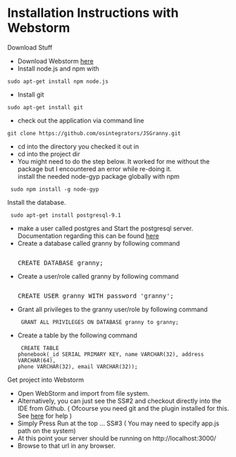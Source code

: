 Installation Instructions with Webstorm
=======================================

Download Stuff<br>
* Download Webstorm [here](http://download-ln.jetbrains.com/webide/WebStorm-5.0.4.tar.gz)<br>
* Install node.js and npm with 
<pre><code>sudo apt-get install npm node.js</code></pre>
* Install git 
<pre><code>sudo apt-get install git</code></pre>
* check out the application via command line 
<pre><code>git clone https://github.com/osintegrators/JSGranny.git</code></pre>
* cd into the directory you checked it out in
* cd into the project dir
* You might need to do the step below. It worked for me without the package but I encountered an error while re-doing it.<br> install the needed node-gyp package globally with npm
<pre><code> sudo npm install -g node-gyp </code></pre>

Install the database.
<pre><code> sudo apt-get install postgresql-9.1</code></pre>
* make a user called postgres and Start the postgresql server. Documentation regarding this can be found [here](http://www.postgresql.org/docs/9.1/static/server-start.html)
* Create a database called granny by following command <pre><code> </code>CREATE DATABASE granny;</pre>
* Create a user/role called granny by following command <pre><code> </code>CREATE USER granny WITH password 'granny';</pre>
* Grant all privileges to the granny user/role by following command <pre><code> GRANT ALL PRIVILEGES ON DATABASE granny to granny; </code></pre>
* Create a table by the following command <pre><code> CREATE TABLE phonebook(_id SERIAL PRIMARY KEY, name VARCHAR(32), address VARCHAR(64), phone VARCHAR(32), email VARCHAR(32));
 </code></pre>

Get project into Webstorm
* Open WebStorm and import from file system. 
* Alternatively, you can just see the SS#2 and checkout directly into the IDE from Github. ( Ofcourse you need git and the plugin installed for this. See [here](http://www.jetbrains.com/webstorm/webhelp/using-github-integration.html) for help ) 
* Simply Press Run at the top ... SS#3 ( You may need to specify app.js path on the system)
* At this point your server should be running on http://localhost:3000/
* Browse to that url in any browser.
